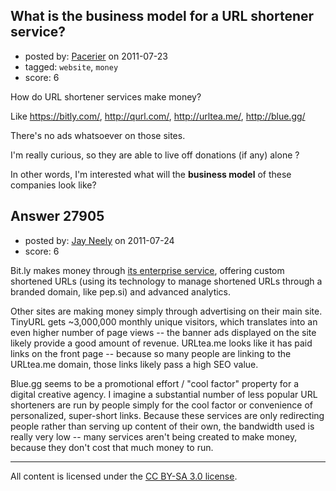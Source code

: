 ## What is the business model for a URL shortener service?

- posted by: [Pacerier](https://stackexchange.com/users/-1/10334-pacerier) on 2011-07-23
- tagged: `website`, `money`
- score: 6

How do URL shortener services make money?

Like https://bitly.com/, http://qurl.com/, http://urltea.me/, http://blue.gg/

There's no ads whatsoever on those sites.

I'm really curious, so they are able to live off donations (if any) alone ?

In other words, I'm interested what will the **business model** of these companies look like?


## Answer 27905

- posted by: [Jay Neely](https://stackexchange.com/users/-1/1801-jay-neely) on 2011-07-24
- score: 6

<p>Bit.ly makes money through <a href="https://bitly.com/pro/" rel="nofollow">its enterprise service</a>, offering custom shortened URLs (using its technology to manage shortened URLs through a branded domain, like pep.si) and advanced analytics. </p>

<p>Other sites are making money simply through advertising on their main site. TinyURL gets ~3,000,000 monthly unique visitors, which translates into an even higher number of page views -- the banner ads displayed on the site likely provide a good amount of revenue. URLtea.me looks like it has paid links on the front page -- because so many people are linking to the URLtea.me domain, those links likely pass a high SEO value.</p>

<p>Blue.gg seems to be a promotional effort / "cool factor" property for a digital creative agency. I imagine a substantial number of less popular URL shorteners are run by people simply for the cool factor or convenience of personalized, super-short links. Because these services are only redirecting people rather than serving up content of their own, the bandwidth used is really very low -- many services aren't being created to make money, because they don't cost that much money to run.</p>




---

All content is licensed under the [CC BY-SA 3.0 license](https://creativecommons.org/licenses/by-sa/3.0/).
